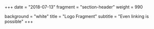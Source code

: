 +++
date = "2018-07-13"
fragment = "section-header"
weight = 990

background = "white"
title = "Logo Fragment"
subtitle = "Even linking is possible"
+++
